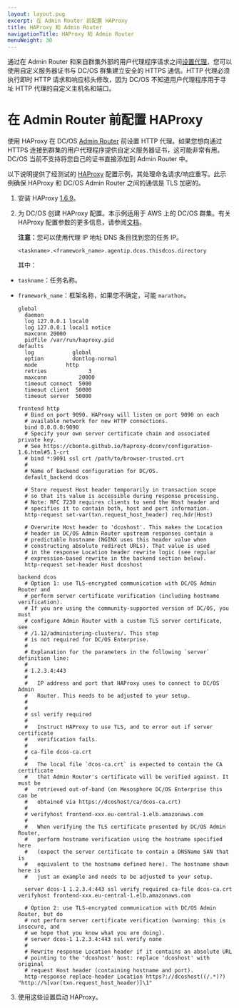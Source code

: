 ```yaml
---
layout: layout.pug
excerpt: 在 Admin Router 前配置 HAProxy
title: HAProxy 和 Admin Router
navigationTitle: HAProxy 和 Admin Router
menuWeight: 30
---
```


<!-- The source repository for this topic is https://github.com/dcos/dcos-docs-site -->

通过在 Admin Router 和来自群集外部的用户代理程序请求之间[设置代理](#HAProxy)，您可以使用自定义服务器证书与 DC/OS 群集建立安全的 HTTPS 通信。HTTP 代理必须执行即时 HTTP 请求和响应标头修改，因为 DC/OS 不知道用户代理程序用于寻址 HTTP 代理的自定义主机名和端口。

# <a name="HAProxy"></a>在 Admin Router 前配置 HAProxy

使用 HAProxy 在 DC/OS [Admin Router](/dcos/cn/1.12/overview/architecture/components/#admin-router) 前设置 HTTP 代理。如果您想向通过 HTTPS 连接到群集的用户代理程序提供自定义服务器证书，这可能非常有用。DC/OS 当前不支持将您自己的证书直接添加到 Admin Router 中。

以下说明提供了经测试的 [HAProxy](http://www.haproxy.org/) 配置示例，其处理命名请求/响应重写。此示例确保 HAProxy 和 DC/OS Admin Router 之间的通信是 TLS 加密的。

1. 安装 HAProxy [1.6.9](http://www.haproxy.org/#down)。

1. 为 DC/OS 创建 HAProxy 配置。本示例适用于 AWS 上的 DC/OS 群集。有关 HAProxy 配置参数的更多信息，请参阅[文档](https://cbonte.github.io/haproxy-dconv/configuration-1.6.html#3)。

    <p class="message--note"><strong>注意：</strong>您可以使用代理 IP 地址 DNS 条目找到您的任务 IP。</p>

    ```
    <taskname>.<framework_name>.agentip.dcos.thisdcos.directory
    ```

    其中：

* `taskname`：任务名称。
* `framework_name`：框架名称，如果您不确定，可能 `marathon`。

  ```
  global
    daemon
    log 127.0.0.1 local0
    log 127.0.0.1 local1 notice
    maxconn 20000
    pidfile /var/run/haproxy.pid
  defaults
    log            global
    option         dontlog-normal
    mode		 http
    retries             3
    maxconn          20000
    timeout connect  5000
    timeout client  50000
    timeout server  50000

  frontend http
    # Bind on port 9090. HAProxy will listen on port 9090 on each
    # available network for new HTTP connections.
    bind 0.0.0.0:9090
    # Specify your own server certificate chain and associated private key.
    # See https://cbonte.github.io/haproxy-dconv/configuration-1.6.html#5.1-crt
    # bind *:9091 ssl crt /path/to/browser-trusted.crt
    #
    # Name of backend configuration for DC/OS.
    default_backend dcos

    # Store request Host header temporarily in transaction scope
    # so that its value is accessible during response processing.
    # Note: RFC 7230 requires clients to send the Host header and
    # specifies it to contain both, host and port information.
    http-request set-var(txn.request_host_header) req.hdr(Host)

    # Overwrite Host header to 'dcoshost'. This makes the Location
    # header in DC/OS Admin Router upstream responses contain a
    # predictable hostname (NGINX uses this header value when
    # constructing absolute redirect URLs). That value is used
    # in the response Location header rewrite logic (see regular
    # expression-based rewrite in the backend section below).
    http-request set-header Host dcoshost

  backend dcos
    # Option 1: use TLS-encrypted communication with DC/OS Admin Router and
    # perform server certificate verification (including hostname verification).
    # If you are using the community-supported version of DC/OS, you must
    # configure Admin Router with a custom TLS server certificate, see
    # /1.12/administering-clusters/. This step
    # is not required for DC/OS Enterprise.
    #
    # Explanation for the parameters in the following `server` definition line:
    #
    # 1.2.3.4:443
    #
    #   IP address and port that HAProxy uses to connect to DC/OS Admin
    #   Router. This needs to be adjusted to your setup.
    #   
    #
    # ssl verify required
    #
    #   Instruct HAProxy to use TLS, and to error out if server certificate
    #   verification fails.
    #
    # ca-file dcos-ca.crt
    #
    #   The local file `dcos-ca.crt` is expected to contain the CA certificate
    #   that Admin Router's certificate will be verified against. It must be
    #   retrieved out-of-band (on Mesosphere DC/OS Enterprise this can be
    #   obtained via https://dcoshost/ca/dcos-ca.crt)
    #
    # verifyhost frontend-xxx.eu-central-1.elb.amazonaws.com
    #
    #   When verifying the TLS certificate presented by DC/OS Admin Router,
    #   perform hostname verification using the hostname specified here
    #   (expect the server certificate to contain a DNSName SAN that is
    #   equivalent to the hostname defined here). The hostname shown here is
    #   just an example and needs to be adjusted to your setup.

    server dcos-1 1.2.3.4:443 ssl verify required ca-file dcos-ca.crt verifyhost frontend-xxx.eu-central-1.elb.amazonaws.com

    # Option 2: use TLS-encrypted communication with DC/OS Admin Router, but do
    # not perform server certificate verification (warning: this is insecure, and
    # we hope that you know what you are doing).
    # server dcos-1 1.2.3.4:443 ssl verify none
    #
    # Rewrite response Location header if it contains an absolute URL
    # pointing to the 'dcoshost' host: replace 'dcoshost' with original
    # request Host header (containing hostname and port).
    http-response replace-header Location https?://dcoshost((/.*)?) "http://%[var(txn.request_host_header)]\1"
  ```

3. 使用这些设置启动 HAProxy。
